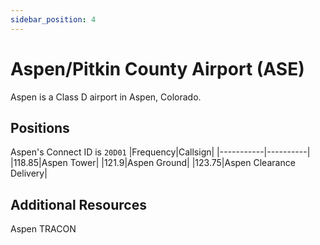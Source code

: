 ```yaml
---
sidebar_position: 4
---
```


# Aspen/Pitkin County Airport (ASE)
Aspen is a Class D airport in Aspen, Colorado.

## Positions
Aspen's Connect ID is ```20D01```
|Frequency|Callsign|
|-----------|----------|
|118.85|Aspen Tower|
|121.9|Aspen Ground|
|123.75|Aspen Clearance Delivery|

## Additional Resources
Aspen TRACON